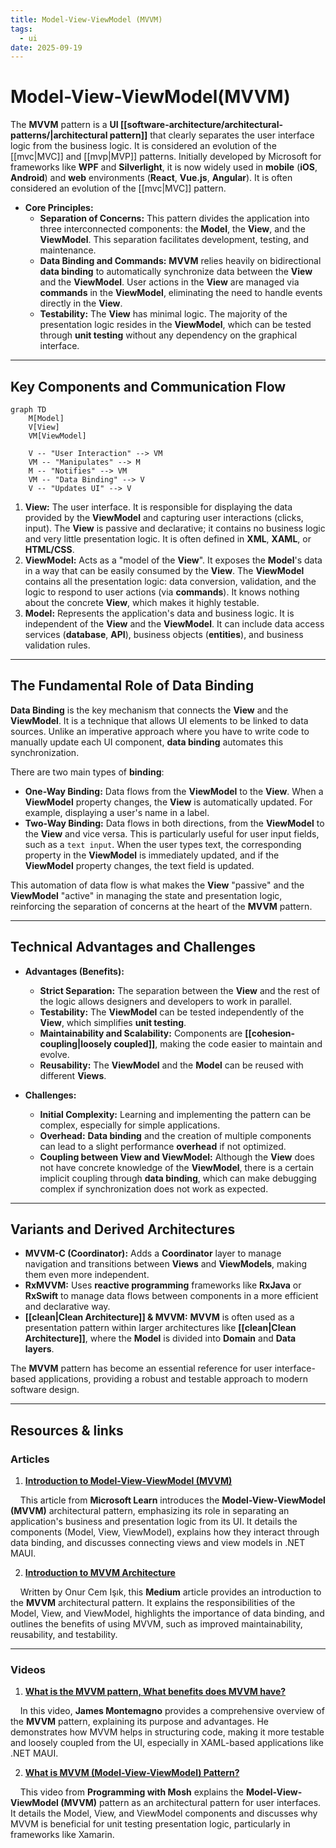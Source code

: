 ```yaml
---
title: Model-View-ViewModel (MVVM)
tags:
  - ui
date: 2025-09-19
---
```

# Model-View-ViewModel(MVVM)

The **MVVM** pattern is a **UI [[software-architecture/architectural-patterns/|architectural pattern]]** that clearly separates the user interface logic from the business logic. It is considered an evolution of the [[mvc|MVC]] and [[mvp|MVP]] patterns. Initially developed by Microsoft for frameworks like **WPF** and **Silverlight**, it is now widely used in **mobile** (**iOS**, **Android**) and **web** environments (**React**, **Vue.js**, **Angular**). It is often considered an evolution of the [[mvc|MVC]] pattern.

* **Core Principles:**
    * **Separation of Concerns:** This pattern divides the application into three interconnected components: the **Model**, the **View**, and the **ViewModel**. This separation facilitates development, testing, and maintenance.
    * **Data Binding and Commands:** **MVVM** relies heavily on bidirectional **data binding** to automatically synchronize data between the **View** and the **ViewModel**. User actions in the **View** are managed via **commands** in the **ViewModel**, eliminating the need to handle events directly in the **View**.
    * **Testability:** The **View** has minimal logic. The majority of the presentation logic resides in the **ViewModel**, which can be tested through **unit testing** without any dependency on the graphical interface.

---

## Key Components and Communication Flow

```mermaid
graph TD
    M[Model]
    V[View]  
    VM[ViewModel]
    
    V -- "User Interaction" --> VM
    VM -- "Manipulates" --> M
    M -- "Notifies" --> VM
    VM -- "Data Binding" --> V
    V -- "Updates UI" --> V
```

1.  **View:** The user interface. It is responsible for displaying the data provided by the **ViewModel** and capturing user interactions (clicks, input). The **View** is passive and declarative; it contains no business logic and very little presentation logic. It is often defined in **XML**, **XAML**, or **HTML/CSS**.
2.  **ViewModel:** Acts as a "model of the **View**". It exposes the **Model**'s data in a way that can be easily consumed by the **View**. The **ViewModel** contains all the presentation logic: data conversion, validation, and the logic to respond to user actions (via **commands**). It knows nothing about the concrete **View**, which makes it highly testable.
3.  **Model:** Represents the application's data and business logic. It is independent of the **View** and the **ViewModel**. It can include data access services (**database**, **API**), business objects (**entities**), and business validation rules.

---

## The Fundamental Role of Data Binding

**Data Binding** is the key mechanism that connects the **View** and the **ViewModel**. It is a technique that allows UI elements to be linked to data sources. Unlike an imperative approach where you have to write code to manually update each UI component, **data binding** automates this synchronization.

There are two main types of **binding**:
* **One-Way Binding:** Data flows from the **ViewModel** to the **View**. When a **ViewModel** property changes, the **View** is automatically updated. For example, displaying a user's name in a label.
* **Two-Way Binding:** Data flows in both directions, from the **ViewModel** to the **View** and vice versa. This is particularly useful for user input fields, such as a `text input`. When the user types text, the corresponding property in the **ViewModel** is immediately updated, and if the **ViewModel** property changes, the text field is updated.

This automation of data flow is what makes the **View** "passive" and the **ViewModel** "active" in managing the state and presentation logic, reinforcing the separation of concerns at the heart of the **MVVM** pattern.

---

## Technical Advantages and Challenges

* **Advantages (Benefits):**
    * **Strict Separation:** The separation between the **View** and the rest of the logic allows designers and developers to work in parallel.
    * **Testability:** The **ViewModel** can be tested independently of the **View**, which simplifies **unit testing**.
    * **Maintainability and Scalability:** Components are **[[cohesion-coupling|loosely coupled]]**, making the code easier to maintain and evolve.
    * **Reusability:** The **ViewModel** and the **Model** can be reused with different **Views**.

* **Challenges:**
    * **Initial Complexity:** Learning and implementing the pattern can be complex, especially for simple applications.
    * **Overhead:** **Data binding** and the creation of multiple components can lead to a slight performance **overhead** if not optimized.
    * **Coupling between View and ViewModel:** Although the **View** does not have concrete knowledge of the **ViewModel**, there is a certain implicit coupling through **data binding**, which can make debugging complex if synchronization does not work as expected.

---

## Variants and Derived Architectures

* **MVVM-C (Coordinator):** Adds a **Coordinator** layer to manage navigation and transitions between **Views** and **ViewModels**, making them even more independent.
* **RxMVVM:** Uses **reactive programming** frameworks like **RxJava** or **RxSwift** to manage data flows between components in a more efficient and declarative way.
* **[[clean|Clean Architecture]] & MVVM:** **MVVM** is often used as a presentation pattern within larger architectures like **[[clean|Clean Architecture]]**, where the **Model** is divided into **Domain** and **Data layers**.

The **MVVM** pattern has become an essential reference for user interface-based applications, providing a robust and testable approach to modern software design.

---

## **Resources & links**

### **Articles**

1.  **[Introduction to Model-View-ViewModel (MVVM)](https://learn.microsoft.com/en-us/dotnet/architecture/maui/mvvm)**

    This article from **Microsoft Learn** introduces the **Model-View-ViewModel (MVVM)** architectural pattern, emphasizing its role in separating an application's business and presentation logic from its UI. It details the components (Model, View, ViewModel), explains how they interact through data binding, and discusses connecting views and view models in .NET MAUI.

2.  **[Introduction to MVVM Architecture](https://medium.com/@onurcem.isik/introduction-to-mvvm-architecture-5c5558c3679)**

    Written by Onur Cem Işık, this **Medium** article provides an introduction to the **MVVM** architectural pattern. It explains the responsibilities of the Model, View, and ViewModel, highlights the importance of data binding, and outlines the benefits of using MVVM, such as improved maintainability, reusability, and testability.

---

### **Videos**

1.  **[What is the MVVM pattern, What benefits does MVVM have?](https://www.youtube.com/watch?v=AXpTeiWtbC8)**

    In this video, **James Montemagno** provides a comprehensive overview of the **MVVM** pattern, explaining its purpose and advantages. He demonstrates how MVVM helps in structuring code, making it more testable and loosely coupled from the UI, especially in XAML-based applications like .NET MAUI.

2.  **[What is MVVM (Model-View-ViewModel) Pattern?](https://www.youtube.com/watch?v=fo6rvTP9kkc)**

    This video from **Programming with Mosh** explains the **Model-View-ViewModel (MVVM)** pattern as an architectural pattern for user interfaces. It details the Model, View, and ViewModel components and discusses why MVVM is beneficial for unit testing presentation logic, particularly in frameworks like Xamarin.